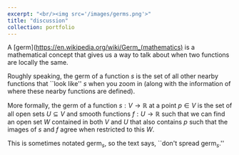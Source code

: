 ```yaml
---
excerpt: "<br/><img src='/images/germs.png'>"
title: "discussion"
collection: portfolio
---
```

A [germ](https://en.wikipedia.org/wiki/Germ_(mathematics) is a mathematical
concept that gives us a way to talk about when two functions are locally the
same. 

Roughly speaking, the germ of a function $s$ is the set of all other nearby functions
that ``look like'' $s$ when you zoom in (along with the information of where
these nearby functions are defined).

More formally, the germ of a function $s: V \to \mathbb{R}$ at a point $p \in V$ is
the set of all open sets $U \subseteq V$ and smooth functions $f: U \to
\mathbb{R}$ such that we can find an open set $W$ contained in both $V$ and $U$
that also contains $p$ such that the images of $s$ and $f$ agree when restricted
to this $W$. 

This is sometimes notated $\text{germ}_s$, so the text says, ``don't spread $\text{germ}_s$.''
